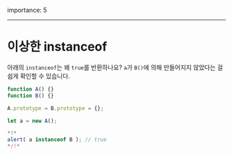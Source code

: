 importance: 5

---

# 이상한 instanceof

아래의 `instanceof`는 왜 `true`를 반환하나요? `a`가 `B()`에 의해 만들어지지 않았다는 걸 쉽게 확인할 수 있습니다.

```js run
function A() {}
function B() {}

A.prototype = B.prototype = {};

let a = new A();

*!*
alert( a instanceof B ); // true
*/!*
```
